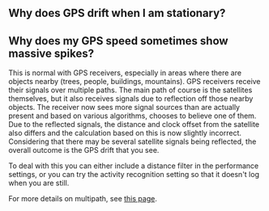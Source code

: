 ## Why does GPS drift when I am stationary?
## Why does my GPS speed sometimes show massive spikes?


This is normal with GPS receivers, especially in areas where there are objects nearby (trees, people, buildings, mountains).  GPS receivers receive their signals over multiple paths.  The main path of course is the satellites themselves, but it also receives signals due to reflection off those nearby objects.  The receiver now sees more signal sources than are actually present and based on various algorithms, chooses to believe one of them.  Due to the reflected signals, the distance and clock offset from the satellite also differs and the calculation based on this is now slightly incorrect.  Considering that there may be several satellite signals being reflected, the overall outcome is the GPS drift that you see. 

To deal with this you can either include a distance filter in the performance settings, or you can try the activity recognition setting so that it doesn't log when you are still.  

For more details on multipath, see [this page](https://www.e-education.psu.edu/geog862/node/1721).